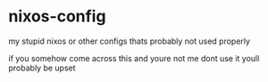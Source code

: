 # nixos-config
my stupid nixos or other configs thats probably not used properly

if you somehow come across this and youre not me dont use it youll probably be upset
